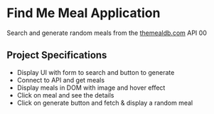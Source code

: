 # Find Me Meal Application

Search and generate random meals from the [themealdb.com](https://www.themealdb.com) API 00

## Project Specifications

- Display UI with form to search and button to generate
- Connect to API and get meals
- Display meals in DOM with image and hover effect
- Click on meal and see the details
- Click on generate button and fetch & display a random meal
